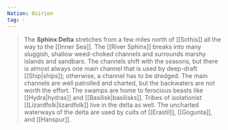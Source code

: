 ```yaml
---
Nation: Osirion
tag: 💧
---
```


> The **Sphinx Delta** stretches from a few miles north of [[Sothis]] all the way to the [[Inner Sea]]. The [[River Sphinx]] breaks into many sluggish, shallow weed-choked channels and surrounds marshy islands and sandbars. The channels shift with the seasons, but there is almost always one main channel that is used by deep-draft [[Ship|ships]]; otherwise, a channel has to be dredged. 
> The main channels are well patrolled and charted, but the backwaters are not worth the effort. The swamps are home to ferocious beasts like [[Hydra|hydras]] and [[Basilisk|basilisks]]. Tribes of isolationist [[Lizardfolk|lizardfolk]] live in the delta as well. The uncharted waterways of the delta are used by cults of [[Erastil]], [[Gogunta]], and [[Hanspur]].








